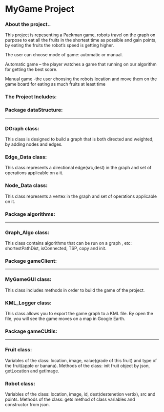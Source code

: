 <h1>MyGame Project</h1>
<h3>About the project..</h3>
This project is repesenting a Packman game, 
robots travel on the graph on purpose to eat all the fruits in the shortest time as possible and gain points, 
by eating the fruits the robot’s speed is getting higher.

The user can choose mode of game: automatic or manual. 

Automatic game – the player watches a game that running on our algorithm for getting the best score.

Manual game -the user choosing the robots location and move them on the game board for eating as much fruits at least time

<h3>The Project Includes:</h3><h3>Package dataStructure:</h3><hr><h3>DGraph class:</h3>This class is designed to build a graph that is both directed and weighted, by adding nodes and edges. 
<h3>Edge_Data class:</h3>This class represents a directional edge(src,dest) in the graph and set of operations applicable on a it.
<h3>Node_Data class:</h3>This class represents a vertex in the graph and set of operations applicable on it.
<h3>Package algorithms:</h3><hr><h3>Graph_Algo class:</h3>This class contains algorithms that can be run on a graph , etc: shortestPathDist, isConnected, TSP, copy and init.
<h3>Package gameClient:</h3><hr><h3>MyGameGUI class:</h3> This class includes methods in order to build the game of the project.
<h3>KML_Logger class:</h3> This class allows you to export the game graph to a KML file. By open the file, you will see the game moves on a map in Google Earth.
<h3>Package gameCUtils:</h3><hr>
<h3>Fruit class:</h3>Variables of the class: location, image, value(grade of this fruit) and type of the fruit(apple or banana).
Methods of the class: init fruit object by json,  getLocation and getImage.
<h3>Robot class:</h3>Variables of the class: location, image, id, dest(destenetion vertix), src and points.
Methods of the class: gets method of class variables and constructor from json.








